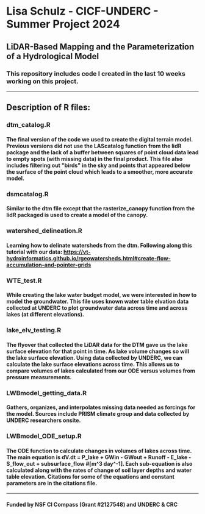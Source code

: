 # Lisa Schulz - CICF-UNDERC - Summer Project 2024

## LiDAR-Based Mapping and the Parameterization of a Hydrological Model

### This repository includes code I created in the last 10 weeks working on this project. 

---

## Description of R files:

### dtm_catalog.R
#### The final version of the code we used to create the digital terrain model. Previous versions did not use the LAScatalog function from the lidR package and the lack of a buffer between squares of point cloud data lead to empty spots (with missing data) in the final product. This file also includes filtering out "birds" in the sky and points that appeared below the surface of the point cloud which leads to a smoother, more accurate model.

### dsmcatalog.R
#### Similar to the dtm file except that the rasterize_canopy function from the lidR packaged is used to create a model of the canopy.

### watershed_delineation.R
#### Learning how to delinate watersheds from the dtm. Following along this tutorial with our data: https://vt-hydroinformatics.github.io/rgeowatersheds.html#create-flow-accumulation-and-pointer-grids

### WTE_test.R
#### While creating the lake water budget model, we were interested in how to model the groundwater. This file uses known water table elvation data collected at UNDERC to plot groundwater data across time and across lakes (at different elevations). 

### lake_elv_testing.R
#### The flyover that collected the LiDAR data for the DTM gave us the lake surface elevation for that point in time. As lake volume changes so will the lake surface elevation. Using data collected by UNDERC, we can calculate the lake surface elevations across time. This allows us to compare volumes of lakes calculated from our ODE versus volumes from pressure measurements.

### LWBmodel_getting_data.R 
#### Gathers, organizes, and interpolates missing data needed as forcings for the model. Sources include PRISM climate group and data collected by UNDERC researchers onsite.

### LWBmodel_ODE_setup.R
#### The ODE function to calculate changes in volumes of lakes across time. The main equation is dV.dt = P_lake + GWin - GWout + Runoff - E_lake - S_flow_out + subsurface_flow #[m^3 day^-1]. Each sub-equation is also calculated along with the rates of change of soil layer depths and water table elevation. Citations for some of the equations and constant parameters are in the citations file.

---
#### Funded by NSF CI Compass (Grant #2127548) and UNDERC & CRC
